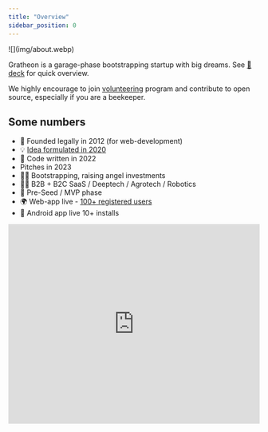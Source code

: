 ```yaml
---
title: "Overview"
sidebar_position: 0
---
```

<div style={{ height:150, overflow:"hidden", verticalAlign:"middle", marginBottom:10, borderRadius:5 }}><div style={{ marginTop: "-10%" }}>
![](img/about.webp)
</div></div>

Gratheon is a garage-phase bootstrapping startup with big dreams. See [📑 deck](deck.pdf) for quick overview. 

We highly encourage to join [volunteering](company/Volunteers/index.md) program and contribute to open source, especially if you are a beekeeper.

## Some numbers

- 🐣 Founded legally in 2012 (for web-development)
- 💡 [Idea formulated in 2020](https://www.youtube.com/watch?v=gM3AJEAhmXc)
- 📢 Code written in 2022
- Pitches in 2023
- 🤲🏻 Bootstrapping, raising angel investments
- 💁🏻 B2B + B2C SaaS / Deeptech / Agrotech / Robotics
- 🚀 Pre-Seed / MVP phase
- 🌍 Web-app live - [100+ registered users](https://www.notion.so/KPIs-and-Business-metrics-a0707c4260194f36b7f86dfd28964edf?pvs=21)
- 📱 Android app live 10+ installs


<iframe width="100%" height="400" src="https://www.youtube.com/embed/Swm6fDi-cPE" title="About Gratheon" frameborder="0" allow="accelerometer; autoplay; clipboard-write; encrypted-media; gyroscope; picture-in-picture; web-share" referrerpolicy="strict-origin-when-cross-origin" allowfullscreen></iframe>